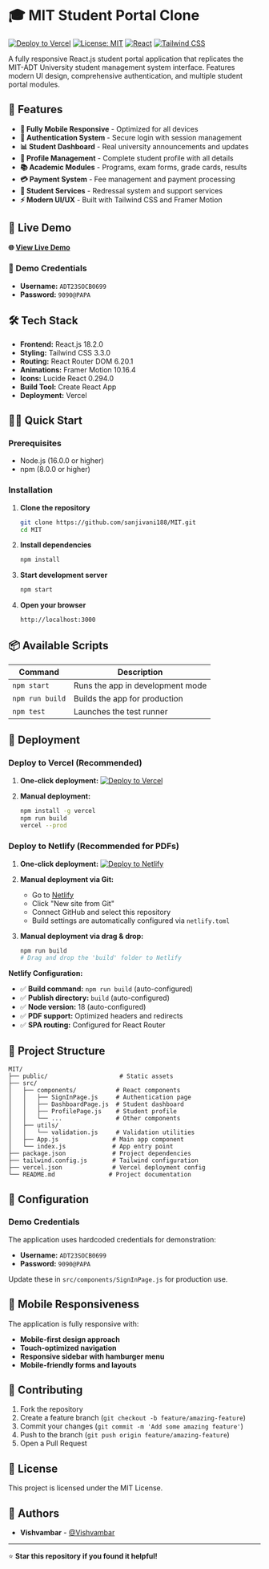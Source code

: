# 🎓 MIT Student Portal Clone

[![Deploy to Vercel](https://vercel.com/button)](https://vercel.com/new/clone?repository-url=https://github.com/sanjivani188/MIT.git)
[![License: MIT](https://img.shields.io/badge/License-MIT-yellow.svg)](https://opensource.org/licenses/MIT)
[![React](https://img.shields.io/badge/React-18.2.0-blue.svg)](https://reactjs.org/)
[![Tailwind CSS](https://img.shields.io/badge/Tailwind%20CSS-3.3.0-38B2AC.svg)](https://tailwindcss.com/)

A fully responsive React.js student portal application that replicates the MIT-ADT University student management system interface. Features modern UI design, comprehensive authentication, and multiple student portal modules.

## 🌟 Features

- **📱 Fully Mobile Responsive** - Optimized for all devices
- **🔐 Authentication System** - Secure login with session management
- **📊 Student Dashboard** - Real university announcements and updates
- **👤 Profile Management** - Complete student profile with all details
- **📚 Academic Modules** - Programs, exam forms, grade cards, results
- **💳 Payment System** - Fee management and payment processing
- **🎫 Student Services** - Redressal system and support services
- **⚡ Modern UI/UX** - Built with Tailwind CSS and Framer Motion

## 🚀 Live Demo

**🌐 [View Live Demo](https://mit-student-portal.vercel.app)**

### 🔑 Demo Credentials
- **Username:** `ADT23SOCB0699`
- **Password:** `9090@PAPA`

## 🛠️ Tech Stack

- **Frontend:** React.js 18.2.0
- **Styling:** Tailwind CSS 3.3.0
- **Routing:** React Router DOM 6.20.1
- **Animations:** Framer Motion 10.16.4
- **Icons:** Lucide React 0.294.0
- **Build Tool:** Create React App
- **Deployment:** Vercel

## 🏃‍♂️ Quick Start

### Prerequisites

- Node.js (16.0.0 or higher)
- npm (8.0.0 or higher)

### Installation

1. **Clone the repository**
   ```bash
   git clone https://github.com/sanjivani188/MIT.git
   cd MIT
   ```

2. **Install dependencies**
   ```bash
   npm install
   ```

3. **Start development server**
   ```bash
   npm start
   ```

4. **Open your browser**
   ```
   http://localhost:3000
   ```

## 📦 Available Scripts

| Command | Description |
|---------|-------------|
| `npm start` | Runs the app in development mode |
| `npm run build` | Builds the app for production |
| `npm test` | Launches the test runner |

## 🚀 Deployment

### Deploy to Vercel (Recommended)

1. **One-click deployment:**
   [![Deploy to Vercel](https://vercel.com/button)](https://vercel.com/new/clone?repository-url=https://github.com/sanjivani188/MIT.git)

2. **Manual deployment:**
   ```bash
   npm install -g vercel
   npm run build
   vercel --prod
   ```

### Deploy to Netlify (Recommended for PDFs)

1. **One-click deployment:**
   [![Deploy to Netlify](https://www.netlify.com/img/deploy/button.svg)](https://app.netlify.com/start/deploy?repository=https://github.com/Vishvambar/MIT)

2. **Manual deployment via Git:**
   - Go to [Netlify](https://app.netlify.com/)
   - Click "New site from Git"
   - Connect GitHub and select this repository
   - Build settings are automatically configured via `netlify.toml`

3. **Manual deployment via drag & drop:**
   ```bash
   npm run build
   # Drag and drop the 'build' folder to Netlify
   ```

**Netlify Configuration:**
- ✅ **Build command:** `npm run build` (auto-configured)
- ✅ **Publish directory:** `build` (auto-configured)  
- ✅ **Node version:** 18 (auto-configured)
- ✅ **PDF support:** Optimized headers and redirects
- ✅ **SPA routing:** Configured for React Router

## 📂 Project Structure

```
MIT/
├── public/                    # Static assets
├── src/
│   ├── components/           # React components
│   │   ├── SignInPage.js     # Authentication page
│   │   ├── DashboardPage.js  # Student dashboard
│   │   ├── ProfilePage.js    # Student profile
│   │   └── ...               # Other components
│   ├── utils/
│   │   └── validation.js     # Validation utilities
│   ├── App.js               # Main app component
│   └── index.js             # App entry point
├── package.json             # Project dependencies
├── tailwind.config.js       # Tailwind configuration
├── vercel.json              # Vercel deployment config
└── README.md               # Project documentation
```

## 🔧 Configuration

### Demo Credentials

The application uses hardcoded credentials for demonstration:
- **Username:** `ADT23SOCB0699`
- **Password:** `9090@PAPA`

Update these in `src/components/SignInPage.js` for production use.

## 📱 Mobile Responsiveness

The application is fully responsive with:
- **Mobile-first design approach**
- **Touch-optimized navigation**
- **Responsive sidebar with hamburger menu**
- **Mobile-friendly forms and layouts**

## 🤝 Contributing

1. Fork the repository
2. Create a feature branch (`git checkout -b feature/amazing-feature`)
3. Commit your changes (`git commit -m 'Add some amazing feature'`)
4. Push to the branch (`git push origin feature/amazing-feature`)
5. Open a Pull Request

## 📄 License

This project is licensed under the MIT License.

## 👥 Authors

- **Vishvambar** - [@Vishvambar](https://github.com/Vishvambar)

---

⭐ **Star this repository if you found it helpful!**
